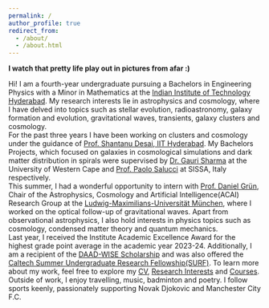 ```yaml
---
permalink: /
author_profile: true
redirect_from: 
  - /about/
  - /about.html
---
```



<b> I watch that pretty life play out in pictures from afar :) </b>

Hi! I am a fourth-year undergraduate pursuing a Bachelors in Engineering Physics with a Minor in Mathematics at the [Indian Institute of Technology Hyderabad](https://physics.iith.ac.in/). My research interests lie in astrophysics and cosmology, where I have delved into topics such as stellar evolution, radioastronomy, galaxy formation and evolution, gravitational waves, transients, galaxy clusters and cosmology. <br>
For the past three years I have been working on clusters and cosmology under the guidance of [Prof. Shantanu Desai, IIT Hyderabad](https://iith.ac.in/phy/shantanud/). My Bachelors Projects, which focused on galaxies in cosmological simulations and dark matter distribution in spirals were supervised by [Dr. Gauri Sharma](https://ingauris.github.io/gsharma/) at the University of Western Cape and [Prof. Paolo Salucci](https://www.sissa.it/ap/members.php?ID=134) at SISSA, Italy respectively. <br>
This summer, I had a wonderful opportunity to intern with [Prof. Daniel Grün](https://www.imprs-astro.mpg.de/content/prof-dr-daniel-grun-0.html), Chair of the Astrophysics, Cosmology and Artificial Intelligence(ACAI) Research Group at the [Ludwig-Maximilians-Universität München](https://www.physik.lmu.de/en/), where I worked on the optical follow-up of gravitational waves. Apart from observational astrophysics, I also hold interests in physics topics such as cosmology, condensed matter theory and quantum mechanics. <br>
Last year, I received the Institute Academic Excellence Award for the highest grade point average in the academic year 2023-24. Additionally, I am a recipient of the [DAAD-WISE Scholarship](https://www.daad.in/en/2023/09/20/applications-invited-working-internships-in-science-and-engineering-wise-2023-24/) and was also offered the [Caltech Summer Undergraduate Research Fellowship(SURF)](https://sfp.caltech.edu/undergraduate-research/programs/surf). To learn more about my work, feel free to explore my [CV](https://ambicagovind.github.io/cv/), [Research Interests](https://ambicagovind.github.io/research/) and [Courses](https://ambicagovind.github.io/courses/). <br>
Outside of work, I enjoy travelling, music, badminton and poetry. I follow sports keenly, passionately supporting Novak Djokovic and Manchester City F.C.
